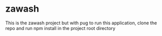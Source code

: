 # zawash
This is the zawash project but with pug
to run this application, clone the repo and run npm install in the project root directory
